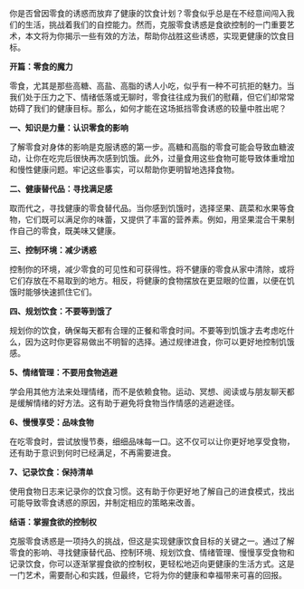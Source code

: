
你是否曾因零食的诱惑而放弃了健康的饮食计划？零食似乎总是在不经意间闯入我们的生活，挑战着我们的自控能力。然而，克服零食诱惑是食欲控制的一门重要艺术，本文将为你揭示一些有效的方法，帮助你战胜这些诱惑，实现更健康的饮食目标。


**开篇：零食的魔力**

零食，尤其是那些高糖、高盐、高脂的诱人小吃，似乎有一种不可抗拒的魅力。当我们处于压力之下、情绪低落或无聊时，零食往往成为我们的慰藉，但它们却常常妨碍了我们的健康目标。那么，如何才能在这场抵挡零食诱惑的较量中胜出呢？


**一、知识是力量：认识零食的影响**

了解零食对身体的影响是克服诱惑的第一步。高糖和高脂的零食可能会导致血糖波动，让你在吃完后很快再次感到饥饿。此外，过量食用这些食物可能导致体重增加和慢性健康问题。牢记这些事实，可以帮助你更明智地选择食物。



**二、健康替代品：寻找满足感**

取而代之，寻找健康的零食替代品。当你感到饥饿时，选择坚果、蔬菜和水果等食物，它们既可以满足你的味蕾，又提供了丰富的营养素。例如，用坚果混合干果制作自己的零食，既美味又健康。



**三、控制环境：减少诱惑**

控制你的环境，减少零食的可见性和可获得性。将不健康的零食从家中清除，或将它们存放在不易取到的地方。相反，将健康的食物摆放在更显眼的位置，以便在饥饿时能够快速抓住它们。


**四、规划饮食：不要等到饿了**

规划你的饮食，确保每天都有合理的正餐和零食时间。不要等到饥饿才去考虑吃什么，因为这时你更容易做出不明智的选择。通过规律进食，你可以更好地控制饥饿感。


**5、情绪管理：不要用食物逃避**

学会用其他方法来处理情绪，而不是依赖食物。运动、冥想、阅读或与朋友聊天都是缓解情绪的好方法。这有助于避免将食物当作情感的逃避途径。


**6、慢慢享受：品味食物**

在吃零食时，尝试放慢节奏，细细品味每一口。这不仅可以让你更好地享受食物，还有助于意识到何时已经满足，不再需要进食。


**7、记录饮食：保持清单**

使用食物日志来记录你的饮食习惯。这有助于你更好地了解自己的进食模式，找出可能导致零食诱惑的原因，并制定相应的策略来改善。


**结语：掌握食欲的控制权**

克服零食诱惑是一项持久的挑战，但这是实现健康饮食目标的关键之一。通过了解零食的影响、寻找健康替代品、控制环境、规划饮食、情绪管理、慢慢享受食物和记录饮食，你可以逐渐掌握食欲的控制权，更轻松地迈向更健康的生活方式。这是一门艺术，需要耐心和实践，但最终，它将为你的健康和幸福带来可喜的回报。
